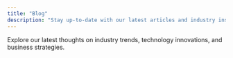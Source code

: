 ```yaml
---
title: "Blog"
description: "Stay up-to-date with our latest articles and industry insights"
---
```


Explore our latest thoughts on industry trends, technology innovations, and business strategies.
